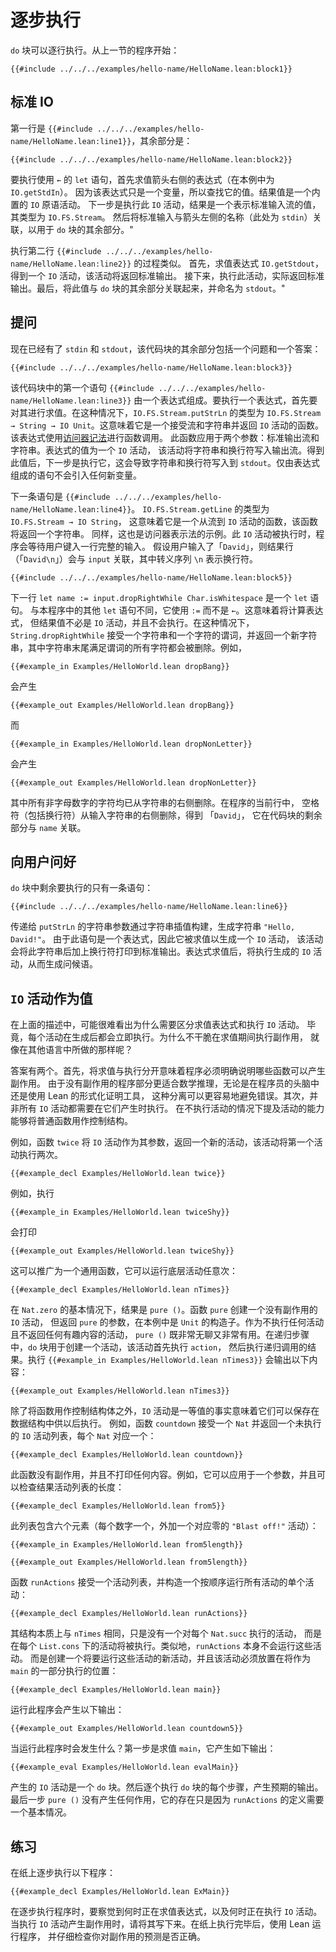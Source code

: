 <!--
# Step By Step
-->

# 逐步执行

<!--
A `do` block can be executed one line at a time.
Start with the program from the prior section:
-->

`do` 块可以逐行执行。从上一节的程序开始：

```lean
{{#include ../../../examples/hello-name/HelloName.lean:block1}}
```

<!--
## Standard IO
-->

## 标准 IO

<!--
The first line is `{{#include ../../../examples/hello-name/HelloName.lean:line1}}`, while the remainder is:
-->

第一行是 `{{#include ../../../examples/hello-name/HelloName.lean:line1}}`，其余部分是：

```lean
{{#include ../../../examples/hello-name/HelloName.lean:block2}}
```

<!--
To execute a `let` statement that uses a `←`, start by evaluating the expression to the right of the arrow (in this case, `IO.getStdIn`).
Because this expression is just a variable, its value is looked up.
The resulting value is a built-in primitive `IO` action.
The next step is to execute this `IO` action, resulting in a value that represents the standard input stream, which has type `IO.FS.Stream`.
Standard input is then associated with the name to the left of the arrow (here `stdin`) for the remainder of the `do` block.
-->

要执行使用 `←` 的 `let` 语句，首先求值箭头右侧的表达式（在本例中为 `IO.getStdIn`）。
因为该表达式只是一个变量，所以查找它的值。结果值是一个内置的 `IO` 原语活动。
下一步是执行此 `IO` 活动，结果是一个表示标准输入流的值，其类型为 `IO.FS.Stream`。
然后将标准输入与箭头左侧的名称（此处为 `stdin`）关联，以用于 `do` 块的其余部分。"

<!--
Executing the second line, `{{#include ../../../examples/hello-name/HelloName.lean:line2}}`, proceeds similarly.
First, the expression `IO.getStdout` is evaluated, yielding an `IO` action that will return the standard output.
Next, this action is executed, actually returning the standard output.
Finally, this value is associated with the name `stdout` for the remainder of the `do` block.
-->

执行第二行 `{{#include ../../../examples/hello-name/HelloName.lean:line2}}` 的过程类似。
首先，求值表达式 `IO.getStdout`，得到一个 `IO` 活动，该活动将返回标准输出。
接下来，执行此活动，实际返回标准输出。最后，将此值与 `do` 块的其余部分关联起来，并命名为 `stdout`。"

<!--
## Asking a Question
-->

## 提问

<!--
Now that `stdin` and `stdout` have been found, the remainder of the block consists of a question and an answer:
-->

现在已经有了 `stdin` 和 `stdout`，该代码块的其余部分包括一个问题和一个答案：

```lean
{{#include ../../../examples/hello-name/HelloName.lean:block3}}
```

<!--
The first statement in the block, `{{#include ../../../examples/hello-name/HelloName.lean:line3}}`, consists of an expression.
To execute an expression, it is first evaluated.
In this case, `IO.FS.Stream.putStrLn` has type `IO.FS.Stream → String → IO Unit`.
This means that it is a function that accepts a stream and a string, returning an `IO` action.
The expression uses [accessor notation](../getting-to-know/structures.md#behind-the-scenes) for a function call.
This function is applied to two arguments: the standard output stream and a string.
The value of the expression is an `IO` action that will write the string and a newline character to the output stream.
Having found this value, the next step is to execute it, which causes the string and newline to actually be written to `stdout`.
Statements that consist only of expressions do not introduce any new variables.
-->

该代码块中的第一个语句 `{{#include ../../../examples/hello-name/HelloName.lean:line3}}`
由一个表达式组成。要执行一个表达式，首先要对其进行求值。在这种情况下，`IO.FS.Stream.putStrLn`
的类型为 `IO.FS.Stream → String → IO Unit`。这意味着它是一个接受流和字符串并返回 `IO` 活动的函数。
该表达式使用[访问器记法](../getting-to-know/structures.md#behind-the-scenes)进行函数调用。
此函数应用于两个参数：标准输出流和字符串。表达式的值为一个 `IO` 活动，
该活动将字符串和换行符写入输出流。得到此值后，下一步是执行它，这会导致字符串和换行符写入到
`stdout`。仅由表达式组成的语句不会引入任何新变量。

<!--
The next statement in the block is `{{#include ../../../examples/hello-name/HelloName.lean:line4}}`.
`IO.FS.Stream.getLine` has type `IO.FS.Stream → IO String`, which means that it is a function from a stream to an `IO` action that will return a string.
Once again, this is an example of accessor notation.
This `IO` action is executed, and the program waits until the user has typed a complete line of input.
Assume the user writes "`David`".
The resulting line (`"David\n"`) is associated with `input`, where the escape sequence `\n` denotes the newline character.
-->

下一条语句是 `{{#include ../../../examples/hello-name/HelloName.lean:line4}}`。
`IO.FS.Stream.getLine` 的类型为 `IO.FS.Stream → IO String`，
这意味着它是一个从流到 `IO` 活动的函数，该函数将返回一个字符串。
同样，这也是访问器表示法的示例。此 `IO` 活动被执行时，程序会等待用户键入一行完整的输入。
假设用户输入了「`David`」，则结果行（「`David\n`」）会与 `input` 关联，其中转义序列 `\n` 表示换行符。

```lean
{{#include ../../../examples/hello-name/HelloName.lean:block5}}
```

<!--
The next line, `{{#include ../../../examples/hello-name/HelloName.lean:line5}}`, is a `let` statement.
Unlike the other `let` statements in this program, it uses `:=` instead of `←`.
This means that the expression will be evaluated, but the resulting value need not be an `IO` action and will not be executed.
In this case, `String.dropRightWhile` takes a string and a predicate over characters and returns a new string from which all the characters at the end of the string that satisfy the predicate have been removed.
For example,
-->

下一行 `let name := input.dropRightWhile Char.isWhitespace` 是一个 `let` 语句。
与本程序中的其他 `let` 语句不同，它使用 `:=` 而不是 `←`。这意味着将计算表达式，
但结果值不必是 `IO` 活动，并且不会执行。在这种情况下，`String.dropRightWhile`
接受一个字符串和一个字符的谓词，并返回一个新字符串，其中字符串末尾满足谓词的所有字符都会被删除。例如，

```lean
{{#example_in Examples/HelloWorld.lean dropBang}}
```

<!--
yields
-->

会产生

```output info
{{#example_out Examples/HelloWorld.lean dropBang}}
```

<!--
and
-->

而

```lean
{{#example_in Examples/HelloWorld.lean dropNonLetter}}
```

<!--
yields
-->

会产生

```output info
{{#example_out Examples/HelloWorld.lean dropNonLetter}}
```

<!--
in which all non-alphanumeric characters have been removed from the right side of the string.
In the current line of the program, whitespace characters (including the newline) are removed from the right side of the input string, resulting in `"David"`, which is associated with `name` for the remainder of the block.
-->

其中所有非字母数字的字符均已从字符串的右侧删除。在程序的当前行中，
空格符（包括换行符）从输入字符串的右侧删除，得到 「`David`」，
它在代码块的剩余部分与 `name` 关联。

<!--
## Greeting the User
-->

## 向用户问好

<!--
All that remains to be executed in the `do` block is a single statement:
-->

`do` 块中剩余要执行的只有一条语句：

```lean
{{#include ../../../examples/hello-name/HelloName.lean:line6}}
```

<!--
The string argument to `putStrLn` is constructed via string interpolation, yielding the string `"Hello, David!"`.
Because this statement is an expression, it is evaluated to yield an `IO` action that will print this string with a newline to standard output.
Once the expression has been evaluated, the resulting `IO` action is executed, resulting in the greeting.
-->

传递给 `putStrLn` 的字符串参数通过字符串插值构建，生成字符串 `"Hello, David!"`。
由于此语句是一个表达式，因此它被求值以生成一个 `IO` 活动，
该活动会将此字符串后加上换行符打印到标准输出。表达式求值后，将执行生成的 `IO` 活动，从而生成问候语。

<!--
## `IO` Actions as Values
-->

<!--
## `IO` Actions as Values
-->

## `IO` 活动作为值

<!--
In the above description, it can be difficult to see why the distinction between evaluating expressions and executing `IO` actions is necessary.
After all, each action is executed immediately after it is produced.
Why not simply carry out the effects during evaluation, as is done in other languages?
-->

在上面的描述中，可能很难看出为什么需要区分求值表达式和执行 `IO` 活动。
毕竟，每个活动在生成后都会立即执行。为什么不干脆在求值期间执行副作用，
就像在其他语言中所做的那样呢？

<!--
The answer is twofold.
First off, separating evaluation from execution means that programs must be explicit about which functions can have side effects.
Because the parts of the program that do not have effects are much more amenable to mathematical reasoning, whether in the heads of programmers or using Lean's facilities for formal proof, this separation can make it easier to avoid bugs.
Secondly, not all `IO` actions need be executed at the time that they come into existence.
The ability to mention an action without carrying it out allows ordinary functions to be used as control structures.
-->

答案有两个。首先，将求值与执行分开意味着程序必须明确说明哪些函数可以产生副作用。
由于没有副作用的程序部分更适合数学推理，无论是在程序员的头脑中还是使用 Lean 的形式化证明工具，
这种分离可以更容易地避免错误。其次，并非所有 `IO` 活动都需要在它们产生时执行。
在不执行活动的情况下提及活动的能力能够将普通函数用作控制结构。

<!--
For instance, the function `twice` takes an `IO` action as its argument, returning a new action that will execute the first one twice.
-->

例如，函数 `twice` 将 `IO` 活动作为其参数，返回一个新的活动，该活动将第一个活动执行两次。

```lean
{{#example_decl Examples/HelloWorld.lean twice}}
```

<!--
For instance, executing
-->

例如，执行

```lean
{{#example_in Examples/HelloWorld.lean twiceShy}}
```

<!--
results in
-->

会打印

```output info
{{#example_out Examples/HelloWorld.lean twiceShy}}
```

<!--
being printed.
This can be generalized to a version that runs the underlying action any number of times:
-->

这可以推广为一个通用函数，它可以运行底层活动任意次：

```lean
{{#example_decl Examples/HelloWorld.lean nTimes}}
```

<!--
In the base case for `Nat.zero`, the result is `pure ()`.
The function `pure` creates an `IO` action that has no side effects, but returns `pure`'s argument, which in this case is the constructor for `Unit`.
As an action that does nothing and returns nothing interesting, `pure ()` is at the same time utterly boring and very useful.
In the recursive step, a `do` block is used to create an action that first executes `action` and then executes the result of the recursive call.
Executing `{{#example_in Examples/HelloWorld.lean nTimes3}}` causes the following output:
-->

在 `Nat.zero` 的基本情况下，结果是 `pure ()`。函数 `pure` 创建一个没有副作用的 `IO` 活动，
但返回 `pure` 的参数，在本例中是 `Unit` 的构造子。作为不执行任何活动且不返回任何有趣内容的活动，
`pure ()` 既非常无聊又非常有用。在递归步骤中，`do` 块用于创建一个活动，该活动首先执行 `action`，
然后执行递归调用的结果。执行 `{{#example_in Examples/HelloWorld.lean nTimes3}}` 会输出以下内容：

```output info
{{#example_out Examples/HelloWorld.lean nTimes3}}
```

<!--
In addition to using functions as control structures, the fact that `IO` actions are first-class values means that they can be saved in data structures for later execution.
For instance, the function `countdown` takes a `Nat` and returns a list of unexecuted `IO` actions, one for each `Nat`:
-->

除了将函数用作控制结构体之外，`IO` 活动是一等值的事实意味着它们可以保存在数据结构中供以后执行。
例如，函数 `countdown` 接受一个 `Nat` 并返回一个未执行的 `IO` 活动列表，每个 `Nat` 对应一个：

```lean
{{#example_decl Examples/HelloWorld.lean countdown}}
```

<!--
This function has no side effects, and does not print anything.
For example, it can be applied to an argument, and the length of the resulting list of actions can be checked:
-->

此函数没有副作用，并且不打印任何内容。例如，它可以应用于一个参数，并且可以检查结果活动列表的长度：

```lean
{{#example_decl Examples/HelloWorld.lean from5}}
```

<!--
This list contains six elements (one for each number, plus a `"Blast off!"` action for zero):
-->

此列表包含六个元素（每个数字一个，外加一个对应零的 `"Blast off!"` 活动）：

```lean
{{#example_in Examples/HelloWorld.lean from5length}}
```

```output info
{{#example_out Examples/HelloWorld.lean from5length}}
```

<!--
The function `runActions` takes a list of actions and constructs a single action that runs them all in order:
-->

函数 `runActions` 接受一个活动列表，并构造一个按顺序运行所有活动的单个活动：

```lean
{{#example_decl Examples/HelloWorld.lean runActions}}
```

<!--
Its structure is essentially the same as that of `nTimes`, except instead of having one action that is executed for each `Nat.succ`, the action under each `List.cons` is to be executed.
Similarly, `runActions` does not itself run the actions.
It creates a new action that will run them, and that action must be placed in a position where it will be executed as a part of `main`:
-->

其结构本质上与 `nTimes` 相同，只是没有一个对每个 `Nat.succ` 执行的活动，
而是在每个 `List.cons` 下的活动将被执行。类似地，`runActions` 本身不会运行这些活动。
而是创建一个将要运行这些活动的新活动，并且该活动必须放置在将作为 `main` 的一部分执行的位置：

```lean
{{#example_decl Examples/HelloWorld.lean main}}
```

<!--
Running this program results in the following output:
-->

运行此程序会产生以下输出：

```output info
{{#example_out Examples/HelloWorld.lean countdown5}}
```

<!--
What happens when this program is run?
The first step is to evaluate `main`. That occurs as follows:
-->

当运行此程序时会发生什么？第一步是求值 `main`，它产生如下输出：

```lean
{{#example_eval Examples/HelloWorld.lean evalMain}}
```

<!--
The resulting `IO` action is a `do` block.
Each step of the `do` block is then executed, one at a time, yielding the expected output.
The final step, `pure ()`, does not have any effects, and it is only present because the definition of `runActions` needs a base case.
-->

产生的 `IO` 活动是一个 `do` 块。然后逐个执行 `do` 块的每个步骤，产生预期的输出。
最后一步 `pure ()` 没有产生任何作用，它的存在只是因为 `runActions` 的定义需要一个基本情况。

<!--
## Exercise
-->

## 练习

<!--
Step through the execution of the following program on a piece of paper:
-->

在纸上逐步执行以下程序：

```lean
{{#example_decl Examples/HelloWorld.lean ExMain}}
```

<!--
While stepping through the program's execution, identify when an expression is being evaluated and when an `IO` action is being executed.
When executing an `IO` action results in a side effect, write it down.
After doing this, run the program with Lean and double-check that your predictions about the side effects were correct.
-->

在逐步执行程序时，要察觉到何时正在求值表达式，以及何时正在执行 `IO` 活动。
当执行 `IO` 活动产生副作用时，请将其写下来。在纸上执行完毕后，使用 Lean 运行程序，
并仔细检查你对副作用的预测是否正确。
